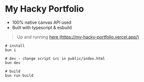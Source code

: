 # My Hacky Portfolio

* 100% native canvas API used
* Built with typescript & esbuild

> Up and running [here (https://my-hacky-portfolio.vercel.app/)](https://my-hacky-portfolio.vercel.app/)

```shell
# install
bun i

# dev - change script src in public/index.html
bun dev

# build
bun run build
```
